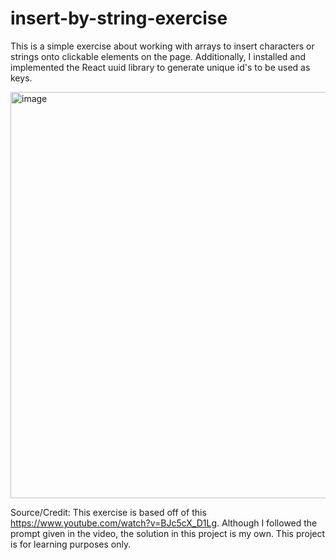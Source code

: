 # insert-by-string-exercise

This is a simple exercise about working with arrays to insert characters or strings onto clickable elements on the page. Additionally, I installed and implemented the React uuid library to generate unique id's to be used as keys.

<img width="650" alt="image" src="https://github.com/suhas-sunder/insert-by-string-exercise/assets/77464593/a7922af7-d6ce-4847-abae-4a5ca2f10427">

Source/Credit: This exercise is based off of this https://www.youtube.com/watch?v=BJc5cX_D1Lg. Although I followed the prompt given in the video, the solution in this project is my own. This project is for learning purposes only. 



